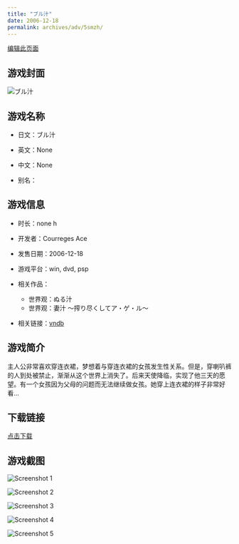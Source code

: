 ```yaml
---
title: "ブル汁"
date: 2006-12-18
permalink: archives/adv/5smzh/
---
```

[编辑此页面](https://github.com/ACG-3/ADV3-source/blob/main/source/_posts/%E3%81%AC%E3%82%8B%E6%B1%81.md)

## 游戏封面

![ブル汁](https://pan.timero.xyz/d/onedrive/img_lib_001/%E3%81%AC%E3%82%8B%E6%B1%81_cover.avif)


## 游戏名称

- 日文：ブル汁
- 英文：None
- 中文：None

- 别名：


## 游戏信息

- 时长：none h
- 开发者：Courreges Ace
- 发售日期：2006-12-18
- 游戏平台：win, dvd, psp
- 相关作品：
   - 世界观：ぬる汁
   - 世界观：妻汁 ～搾り尽くしてア・ゲ・ル～

- 相关链接：[vndb](https://vndb.org/v5351)


## 游戏简介

主人公非常喜欢穿连衣裙，梦想着与穿连衣裙的女孩发生性关系。但是，穿喇叭裤的人到处被禁止，渐渐从这个世界上消失了。后来天使降临，实现了他三天的愿望。有一个女孩因为父母的问题而无法继续做女孩。她穿上连衣裙的样子非常好看...




## 下载链接

[点击下载](https://pan.timero.xyz/onedrive/adv_lib_001/%E3%81%AC%E3%82%8B%E6%B1%81)


## 游戏截图


![Screenshot 1](https://pan.timero.xyz/d/onedrive/img_lib_001/%E3%81%AC%E3%82%8B%E6%B1%81_Screenshot_1.avif)

![Screenshot 2](https://pan.timero.xyz/d/onedrive/img_lib_001/%E3%81%AC%E3%82%8B%E6%B1%81_Screenshot_2.avif)

![Screenshot 3](https://pan.timero.xyz/d/onedrive/img_lib_001/%E3%81%AC%E3%82%8B%E6%B1%81_Screenshot_3.avif)

![Screenshot 4](https://pan.timero.xyz/d/onedrive/img_lib_001/%E3%81%AC%E3%82%8B%E6%B1%81_Screenshot_4.avif)

![Screenshot 5](https://pan.timero.xyz/d/onedrive/img_lib_001/%E3%81%AC%E3%82%8B%E6%B1%81_Screenshot_5.avif)

